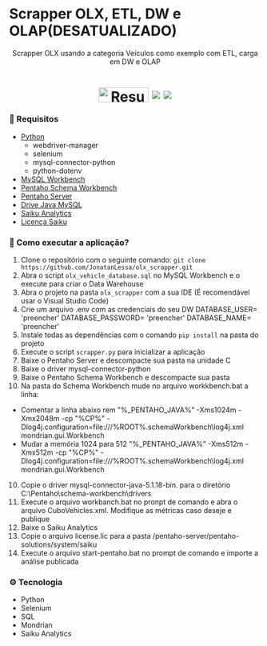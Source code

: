 # Scrapper OLX, ETL, DW e OLAP(DESATUALIZADO)
<p align="center">Scrapper OLX usando a categoria Veículos como exemplo com ETL, carga em DW e OLAP</p>

</h4>
<h1 align="center">
<img align="center" width="100" height="30" src="https://www.python.org/static/community_logos/python-logo-master-v3-TM.png" alt="Resume application project app icon">
<img src="https://img.shields.io/static/v1?label=Licenca&message=GPLv3&color=blue&style=plastic&logo=ghost"/>
<img src="https://img.shields.io/static/v1?label=Andamento&message=37%&color=blue&style=plastic&logo=python"/>
</h1>

### 📝 Requisitos
- [Python](https://www.python.org/)
  - webdriver-manager
  - selenium
  - mysql-connector-python
  - python-dotenv
- [MySQL Workbench](https://www.mysql.com/products/workbench/)
- [Pentaho Schema Workbench](https://sourceforge.net/projects/mondrian/files/)
- [Pentaho Server](https://sourceforge.net/projects/pentaho/files/Pentaho-9.2/server/)
- [Drive Java MySQL](https://drive.google.com/file/d/1Q-BJH2DNimc5hduaS8feBNs1ZgEGtGX2/view?usp=drive_web&authuser=1)
- [Saiku Analytics](https://sourceforge.net/projects/argum/files/assets/saiku-plugin-p7.1-3.90.zip/download)
- [Licença Saiku](https://github.com/ambientelivre/saiku-fix/blob/main/saiku-fix-pentaho-8/saiku/license.lic)

### 🤔 Como executar a aplicação?
1. Clone o repositório com o seguinte comando: `git clone https://github.com/JonatanLessa/olx_scrapper.git`
2. Abra o script `olx_vehicle_database.sql` no MySQL Workbench e o execute para criar o Data Warehouse
3. Abra o projeto na pasta `olx_scrapper` com a sua IDE (É recomendável usar o  Visual Studio Code)
4. Crie um arquivo .env com as credenciais do seu DW
    DATABASE_USER= 'preencher'
    DATABASE_PASSWORD= 'preencher'
    DATABASE_NAME= 'preencher'
5. Instale todas as dependências com o comando `pip install` na pasta do projeto
6. Execute o script `scrapper.py` para inicializar a aplicação
7. Baixe o Pentaho Server e descompacte sua pasta na unidade C
8. Baixe o driver mysql-connector-python
9. Baixe o Pentaho Schema Workbench e descompacte sua pasta
10. Na pasta do Schema Workbench mude no arquivo workkbench.bat a linha:
   - Comentar a linha abaixo
      rem "%_PENTAHO_JAVA%" -Xms1024m -Xmx2048m -cp "%CP%" -Dlog4j.configuration=file:///%ROOT%\.schemaWorkbench\log4j.xml mondrian.gui.Workbench
   - Mudar a memória 1024 para 512
      "%_PENTAHO_JAVA%" -Xms512m -Xmx512m -cp "%CP%" -Dlog4j.configuration=file:///%ROOT%\.schemaWorkbench\log4j.xml mondrian.gui.Workbench 
10. Copie o driver mysql-connector-java-5.1.18-bin. para o diretório C:\Pentaho\schema-workbench\drivers
11. Execute o arquivo workbanch.bat no pronpt de comando e abra o arquivo CuboVehicles.xml. Modifique as métricas caso deseje e publique
12. Baixe o Saiku Analytics
13. Copie o arquivo license.lic para a pasta <seupathdeinstalacaopentaho>/pentaho-server/pentaho-solutions/system/saiku
14. Execute o arquivo start-pentaho.bat no prompt de comando e importe a análise publicada




### ⚙️ Tecnologia
- Python
- Selenium
- SQL
- Mondrian
- Saiku Analytics
